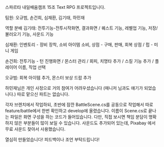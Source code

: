 스파르타 내일배움캠프 15조 Text RPG 프로젝트입니다.

팀원: 오규범, 손건희, 심재환, 김기태, 하민재

역할 분배
김기태: 전투기능-전투시작화면, 결과화면 / 퀘스트 기능, 레벨업 기능, 저장/불러오기 기능, 사운드 기능

심재환: 인벤토리 - 장비 장착, 소비 아이템 소비, 상점 - 구매, 판매, 회복 상점 / 펍 - 미니 게임

손건희: 전투기능 - 턴 진행화면 / 몬스터 관리 / 회피, 치명타 추가 / 스킬 기능 추가 / 플레이어 이름, 직업 선택

오규범: 회복 아이템 추가, 몬스터 보상 드랍 추가

하민재님은 개인 사정으로 거의 참여가 어려우셨습니다 (매니저 님과도 얘기가 되었습니다.) 따로 맡으신 파트는 없습니다.

각자 브렌치에서 작업하되, 초반에 잠깐 BattleScene.cs를 공동으로 작업해서 따로 feature/battle에서 한번 확인하고 develop에 올렸습니다.
이름이 Scene.cs로 끝나는 파일은 화면 구성을 하는 코드가 들어있습니다.
다만, 직접 보시면 책임 분담이 명확하지 않은 부분들이 많이 보일 수 있습니다.
사운드도 추가되어 있는데, Pixabay 에서 무료 사운드 찾아서 사용했습니다. 

열심히 만들었습니다! 피드백이나 조언 부탁드립니다!
